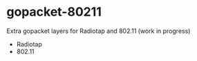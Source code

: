 gopacket-80211
==============

Extra gopacket layers for Radiotap and 802.11 (work in progress)

* Radiotap
* 802.11

 
